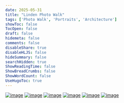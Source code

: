 ```yaml
---
date: 2025-05-31
title: "Linden Photo Walk"
tags: ['Photo Walk', 'Portraits', 'Architecture']
showToc: false
TocOpen: false
draft: false
hidemeta: false
comments: false
disableShare: true
disableHLJS: false
hideSummary: false
searchHidden: true
ShowReadingTime: false
ShowBreadCrumbs: false
ShowWordCount: false
UseHugoToc: true
---
```


[![image](https://imagedelivery.net/CPeYnfG3H67PTArKG8mvEA/9b2f563b-8ec0-480c-0af4-d56e38f53c00/public)](https://imagedelivery.net/CPeYnfG3H67PTArKG8mvEA/9b2f563b-8ec0-480c-0af4-d56e38f53c00/public)
[![image](https://imagedelivery.net/CPeYnfG3H67PTArKG8mvEA/80cbc25b-ea89-4590-3180-2c2292bd5500/public)](https://imagedelivery.net/CPeYnfG3H67PTArKG8mvEA/80cbc25b-ea89-4590-3180-2c2292bd5500/public)
[![image](https://imagedelivery.net/CPeYnfG3H67PTArKG8mvEA/dcf66629-f3c7-42e1-a26c-a85240779400/public)](https://imagedelivery.net/CPeYnfG3H67PTArKG8mvEA/dcf66629-f3c7-42e1-a26c-a85240779400/public)
[![image](https://imagedelivery.net/CPeYnfG3H67PTArKG8mvEA/b6961472-5b58-4109-94ac-ae0f591d1300/public)](https://imagedelivery.net/CPeYnfG3H67PTArKG8mvEA/b6961472-5b58-4109-94ac-ae0f591d1300/public)
[![image](https://imagedelivery.net/CPeYnfG3H67PTArKG8mvEA/5417db76-6cba-4e75-45d3-6390f8edc300/public)](https://imagedelivery.net/CPeYnfG3H67PTArKG8mvEA/5417db76-6cba-4e75-45d3-6390f8edc300/public)
[![image](https://imagedelivery.net/CPeYnfG3H67PTArKG8mvEA/60c2598b-cb3c-41dd-8078-7096e75e3d00/public)](https://imagedelivery.net/CPeYnfG3H67PTArKG8mvEA/60c2598b-cb3c-41dd-8078-7096e75e3d00/public)
